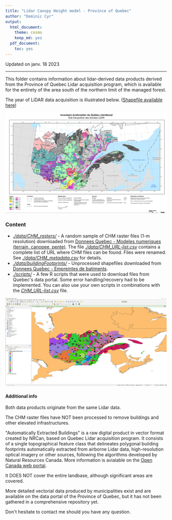 ```yaml
---
title: "Lidar Canopy Height model - Province of Quebec"
author: "Dominic Cyr"
output:
  html_document: 
    theme: cosmo
    keep_md: yes
  pdf_document:
    toc: yes
---
```


Updated on janv. 18 2023

-------

This folder contains information about lidar-derived data products derived from the Province of Quebec Lidar acquisition program, which is available for the entirety of the area south of the northern limit of the managed forest.

The year of LiDAR data acquisition is illustrated below. ([Shapefile available here][01])

![](./fig/Acquisition_produits_derives_LiDAR.jpg)

### Content

* *[./data/CHM_rasters/][02]* - A random sample of CHM raster files (1-m resolution) downloaded from [Donnees Quebec - Modeles numeriques (terrain, canopee, pente)][11]. The file *[./data/CHM_URL-list.csv][05]* contains a complete list of URL where CHM files can be found. Files were renamed. See *[./data/CHM_metadata.csv][04]* for details.
* *[./data/buildingFootprints/][03]* - Unprocessed shapefiles downloaded from [Donnees Quebec - Empreintes de batiments][12]. 
* *[./scripts/][04]* - A few R scripts that were used to download files from Quebec's data portal. Some error handling/recovery had to be implemented. You can also use your own scripts in combinations with the *[CHM_URL-list.csv][05]* file.


![Current sample of CHM raster files](./fig/CHM_sample.jpg)


#### Additional info
Both data products originate from the same Lidar data.

The CHM raster files have NOT been processed to remove buildings and other elevated infrastructures.


"Automatically Extracted Buildings" is a raw digital product in vector format created by NRCan, based on Quebec 
Lidar acquisition program. It consists of a single topographical feature class that delineates polygonal building footprints automatically extracted from airborne Lidar data, high-resolution optical imagery or other sources, following the algorithms developed by Natural Resources Canada. More information is avialable on the [Open Canada web portal][13].

It DOES NOT cover the entire landbase, although significant areas are covered.


More detailed vectorial data produced by municipalities exist and are available on the data portal
of the Province of Quebec, but it has not been gathered in a comprehensive repository yet. 

Don't hesitate to contact me should you have any question.

[01]: https://github.com/dcyr/Lidar_CHM_Quebec/blob/master/data/other
[02]: https://github.com/dcyr/Lidar_CHM_Quebec/blob/master/data/CHM_rasters
[03]: https://github.com/dcyr/Lidar_CHM_Quebec/blob/master/data/buildingFootprints
[04]: https://github.com/dcyr/Lidar_CHM_Quebec/blob/master/data/CHM_metadata.csv
[05]: https://github.com/dcyr/Lidar_CHM_Quebec/blob/master/data/CHM_URL-list.csv

[11]: https://www.donneesquebec.ca/recherche/dataset/produits-derives-de-base-du-lidar
[12]: https://www.donneesquebec.ca/recherche/dataset/empreintes-de-batiments
[13]: https://open.canada.ca/data/en/dataset/7a5cda52-c7df-427f-9ced-26f19a8a64d6

